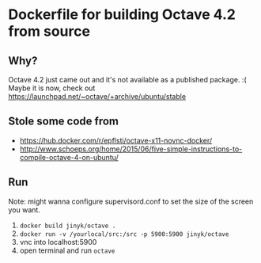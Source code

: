 # Dockerfile for building Octave 4.2 from source

## Why?

Octave 4.2 just came out and it's not available as a published package. :(
Maybe it is now, check out https://launchpad.net/~octave/+archive/ubuntu/stable

## Stole some code from

- https://hub.docker.com/r/epflsti/octave-x11-novnc-docker/
- http://www.schoeps.org/home/2015/06/five-simple-instructions-to-compile-octave-4-on-ubuntu/

## Run

Note: might wanna configure supervisord.conf to set the size of the screen
you want.

1. `docker build jinyk/octave .`
2. `docker run -v /yourlocal/src:/src -p 5900:5900 jinyk/octave`
3. vnc into localhost:5900
4. open terminal and run `octave`
